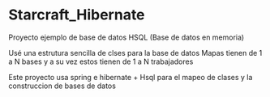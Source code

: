 # Starcraft_Hibernate
Proyecto ejemplo de base de datos HSQL (Base de datos en memoria)

Usé una estrutura sencilla de clses para la base de datos
Mapas tienen de 1 a N bases y a su vez estos tienen de 1 a N trabajadores 

Este proyecto usa spring e hibernate + Hsql para el mapeo de clases y la construccion de bases de datos
